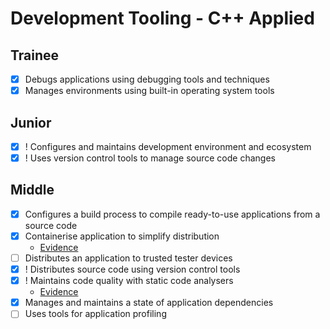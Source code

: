 # Development Tooling - C++ Applied

## Trainee

- [X] Debugs applications using debugging tools and techniques
- [X] Manages environments using built-in operating system tools

## Junior

- [X] ! Configures and maintains development environment and ecosystem
- [X] ! Uses version control tools to manage source code changes

## Middle

- [X] Configures a build process to compile ready-to-use applications from a source code
- [X] Containerise application to simplify distribution
    - [Evidence](../1_libraries/evidence/orm_example/Dockerfile)
- [ ] Distributes an application to trusted tester devices
- [X] ! Distributes source code using version control tools
- [X] ! Maintains code quality with static code analysers
    - [Evidence](./STATIC_ANALYSIS.md)
- [X] Manages and maintains a state of application dependencies
- [ ] Uses tools for application profiling
